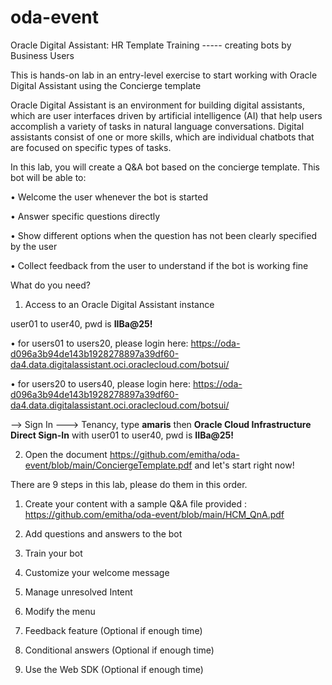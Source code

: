 # oda-event
Oracle Digital Assistant: HR Template Training ----- creating bots by Business Users

This is hands-on lab in an entry-level exercise to start working with Oracle Digital Assistant using the Concierge template

Oracle Digital Assistant is an environment for building digital assistants, which are user interfaces driven by artificial intelligence (AI) that help users accomplish a variety of tasks in natural language conversations. Digital assistants consist of one or more skills, which are individual chatbots that are focused on specific types of tasks.

In this lab, you will create a Q&A bot based on the concierge template. This bot will be able to:

• Welcome the user whenever the bot is started

• Answer specific questions directly

• Show different options when the question has not been clearly specified by the user

• Collect feedback from the user to understand if the bot is working fine


What do you need?

1. Access to an Oracle Digital Assistant instance 

  user01 to user40, pwd is <b>IIBa@25!</b>
  
  • for users01 to users20, please login here: https://oda-d096a3b94de143b1928278897a39df60-da4.data.digitalassistant.oci.oraclecloud.com/botsui/
  
  • for users20 to users40, please login here: https://oda-d096a3b94de143b1928278897a39df60-da4.data.digitalassistant.oci.oraclecloud.com/botsui/
  
  --> Sign In ---> Tenancy, type <b>amaris</b> 
  then <b>Oracle Cloud Infrastructure Direct Sign-In</b> with user01 to user40, pwd is <b>IIBa@25!</b>
  
  
2. Open the document https://github.com/emitha/oda-event/blob/main/ConciergeTemplate.pdf and let's start right now! 

There are 9 steps in this lab, please do them in this order.

1. Create your content with a sample Q&A file provided : https://github.com/emitha/oda-event/blob/main/HCM_QnA.pdf

2. Add questions and answers to the bot

3. Train your bot

4. Customize your welcome message

5. Manage unresolved Intent

6. Modify the menu

7. Feedback feature (Optional if enough time)

8. Conditional answers (Optional if enough time)

9. Use the Web SDK (Optional if enough time)










